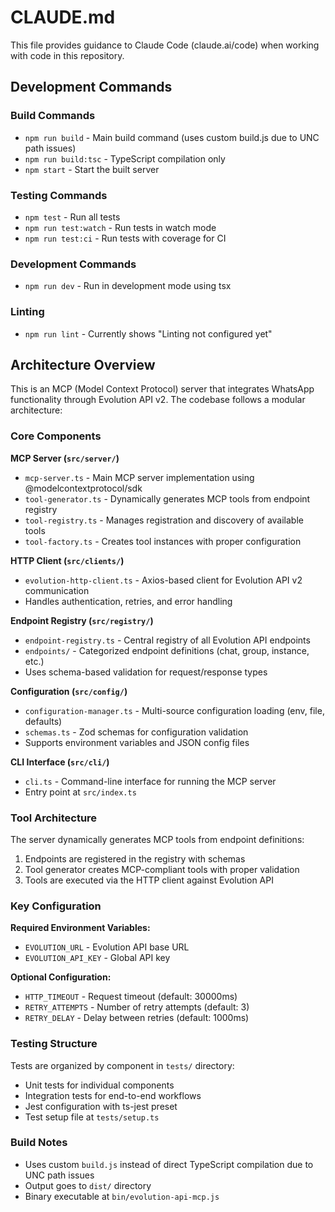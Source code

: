 # CLAUDE.md

This file provides guidance to Claude Code (claude.ai/code) when working with code in this repository.

## Development Commands

### Build Commands
- `npm run build` - Main build command (uses custom build.js due to UNC path issues)
- `npm run build:tsc` - TypeScript compilation only
- `npm start` - Start the built server

### Testing Commands
- `npm test` - Run all tests
- `npm run test:watch` - Run tests in watch mode
- `npm run test:ci` - Run tests with coverage for CI

### Development Commands
- `npm run dev` - Run in development mode using tsx

### Linting
- `npm run lint` - Currently shows "Linting not configured yet"

## Architecture Overview

This is an MCP (Model Context Protocol) server that integrates WhatsApp functionality through Evolution API v2. The codebase follows a modular architecture:

### Core Components

**MCP Server (`src/server/`)**
- `mcp-server.ts` - Main MCP server implementation using @modelcontextprotocol/sdk
- `tool-generator.ts` - Dynamically generates MCP tools from endpoint registry
- `tool-registry.ts` - Manages registration and discovery of available tools
- `tool-factory.ts` - Creates tool instances with proper configuration

**HTTP Client (`src/clients/`)**
- `evolution-http-client.ts` - Axios-based client for Evolution API v2 communication
- Handles authentication, retries, and error handling

**Endpoint Registry (`src/registry/`)**
- `endpoint-registry.ts` - Central registry of all Evolution API endpoints
- `endpoints/` - Categorized endpoint definitions (chat, group, instance, etc.)
- Uses schema-based validation for request/response types

**Configuration (`src/config/`)**
- `configuration-manager.ts` - Multi-source configuration loading (env, file, defaults)
- `schemas.ts` - Zod schemas for configuration validation
- Supports environment variables and JSON config files

**CLI Interface (`src/cli/`)**
- `cli.ts` - Command-line interface for running the MCP server
- Entry point at `src/index.ts`

### Tool Architecture

The server dynamically generates MCP tools from endpoint definitions:
1. Endpoints are registered in the registry with schemas
2. Tool generator creates MCP-compliant tools with proper validation
3. Tools are executed via the HTTP client against Evolution API

### Key Configuration

**Required Environment Variables:**
- `EVOLUTION_URL` - Evolution API base URL
- `EVOLUTION_API_KEY` - Global API key

**Optional Configuration:**
- `HTTP_TIMEOUT` - Request timeout (default: 30000ms)
- `RETRY_ATTEMPTS` - Number of retry attempts (default: 3)
- `RETRY_DELAY` - Delay between retries (default: 1000ms)

### Testing Structure

Tests are organized by component in `tests/` directory:
- Unit tests for individual components
- Integration tests for end-to-end workflows
- Jest configuration with ts-jest preset
- Test setup file at `tests/setup.ts`

### Build Notes

- Uses custom `build.js` instead of direct TypeScript compilation due to UNC path issues
- Output goes to `dist/` directory
- Binary executable at `bin/evolution-api-mcp.js`